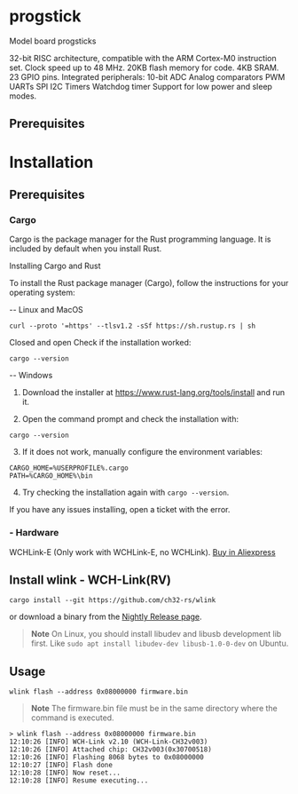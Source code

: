 # progstick
Model board progsticks 

32-bit RISC architecture, compatible with the ARM Cortex-M0 instruction set.
Clock speed up to 48 MHz.
20KB flash memory for code.
4KB SRAM.
23 GPIO pins.
Integrated peripherals:
10-bit ADC
Analog comparators
PWM
UARTs
SPI
I2C
Timers
Watchdog timer
Support for low power and sleep modes.

## Prerequisites

# Installation

## Prerequisites

### Cargo
Cargo is the package manager for the Rust programming language. It is included by default when you install Rust.

Installing Cargo and Rust

To install the Rust package manager (Cargo), follow the instructions for your operating system:

-- Linux and MacOS
```
curl --proto '=https' --tlsv1.2 -sSf https://sh.rustup.rs | sh
```
Closed and open 
Check if the installation worked:
```
cargo --version
```


-- Windows  

1. Download the installer at https://www.rust-lang.org/tools/install and run it.

2. Open the command prompt and check the installation with:
```
cargo --version
```

3. If it does not work, manually configure the environment variables:
```
CARGO_HOME=%USERPROFILE%.cargo
PATH=%CARGO_HOME%\bin
```

4. Try checking the installation again with `cargo --version`.

If you have any issues installing, open a ticket with the error.

### - Hardware
WCHLink-E (Only work with WCHLink-E, no WCHLink).
[Buy in Aliexpress](https://www.aliexpress.us/w/wholesale-WCHLink%2525252dE.html)

## Install wlink - WCH-Link(RV)
```
cargo install --git https://github.com/ch32-rs/wlink
```
or download a binary from the [Nightly Release page](https://github.com/ch32-rs/wlink/releases/tag/nightly).

> **Note**
> On Linux, you should install libudev and libusb development lib first.
> Like `sudo apt install libudev-dev libusb-1.0-0-dev` on Ubuntu.

## Usage
```
wlink flash --address 0x08000000 firmware.bin
```
> **Note**
> The firmware.bin file must be in the same directory where the command is executed.

```console
> wlink flash --address 0x08000000 firmware.bin
12:10:26 [INFO] WCH-Link v2.10 (WCH-Link-CH32v003)
12:10:26 [INFO] Attached chip: CH32v003(0x30700518)
12:10:26 [INFO] Flashing 8068 bytes to 0x08000000
12:10:27 [INFO] Flash done
12:10:28 [INFO] Now reset...
12:10:28 [INFO] Resume executing...
```
